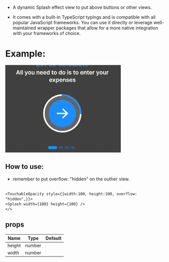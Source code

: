 - A dynamic Splash effect view to put above buttons or other views.

- It comes with a built-in TypeScript typings and is compatible with all popular JavaScript frameworks. You can use it directly or leverage well-maintained wrapper packages that allow for a more native integration with your frameworks of choice.

# Example:

![](./assets/videos/1.gif)

## How to use:

- remember to put overflow: "hidden" on the outher view.

```

<TouchableOpacity style={{width:100, height:100, overflow: "hidden",}}>
<Splash width={100} height={100} />
</>
```

## props

| Name   | Type   | Default |
| ------ | ------ | ------- |
| height | number |
| width  | number |
